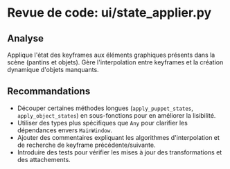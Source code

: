 # Revue de code: ui/state_applier.py

## Analyse
Applique l'état des keyframes aux éléments graphiques présents dans la scène (pantins et objets). Gère l'interpolation entre keyframes et la création dynamique d'objets manquants.

## Recommandations
- Découper certaines méthodes longues (`apply_puppet_states`, `apply_object_states`) en sous-fonctions pour en améliorer la lisibilité.
- Utiliser des types plus spécifiques que `Any` pour clarifier les dépendances envers `MainWindow`.
- Ajouter des commentaires expliquant les algorithmes d'interpolation et de recherche de keyframe précédente/suivante.
- Introduire des tests pour vérifier les mises à jour des transformations et des attachements.
